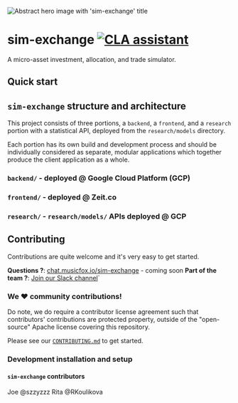 ![Abstract hero image with 'sim-exchange' title](https://storage.googleapis.com/sim-exchange-public/assets/hero-bw.jpg)

# sim-exchange <a href="https://cla-assistant.io/musicfox/sim-exchange"><img src="https://cla-assistant.io/readme/badge/musicfox/sim-exchange" alt="CLA assistant" /></a>
A micro-asset investment, allocation, and trade simulator.

## Quick start

## `sim-exchange` structure and architecture

This project consists of three portions, a `backend`, a `frontend`, and
a `research` portion with a statistical API, deployed from the 
`research/models` directory. 

Each portion has its own build and development process and should be 
individually considered as separate, modular applications which together
produce the client application as a whole.

### `backend/` - deployed @ Google Cloud Platform (GCP)

### `frontend/` - deployed @ Zeit.co

### `research/` - `research/models/` APIs deployed @ GCP


## Contributing

Contributions are quite welcome and it's very easy to get started.

**Questions ?**: [chat.musicfox.io/sim-exchange](https://chat.musicfox.io/sim-exchange) - coming soon
**Part of the team ?**: [Join our Slack channel](https://musicfox.slack.com)`

### We :heart: community contributions!

Do note, we do require a contributor license agreement such
that contributors' contributions are protected property, outside of the
"open-source" Apache license covering this repository. 

Please see our [`CONTRIBUTING.md`](CONTRIBUTING.md)
to get started.

### Development installation and setup

#### `sim-exchange` contributors
Joe @szzyzzz
Rita @RKoulikova
